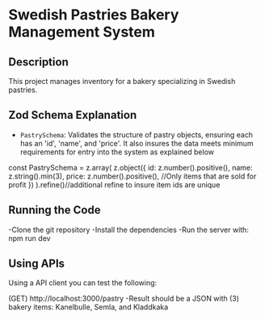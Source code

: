 # Swedish Pastries Bakery Management System

## Description

This project manages inventory for a bakery specializing in Swedish pastries.

## Zod Schema Explanation

- `PastrySchema`: Validates the structure of pastry objects, ensuring each has an 'id', 'name', and 'price'. It also insures the data meets minimum requirements for entry into the system as explained below

const PastrySchema = z.array(
z.object({
id: z.number().positive(),
name: z.string().min(3),
price: z.number().positive(), //Only items that are sold for profit
})
).refine()//additional refine to insure item ids are unique

## Running the Code

-Clone the git repository
-Install the dependencies
-Run the server with: npm run dev

## Using APIs

Using a API client you can test the following:

(GET)
http://localhost:3000/pastry
-Result should be a JSON with (3) bakery items: Kanelbulle, Semla, and Kladdkaka
